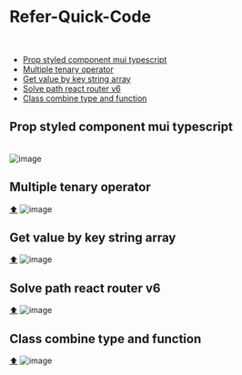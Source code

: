 # <strong id="up">Refer-Quick-Code</strong>
<br/>
<ul>
<li>
<a href="#prop-style">Prop styled component mui typescript</a>
</li>
 <li>
<a href="#mutiple-tenary">Multiple tenary operator</a>
</li>
<li>
<a href="#get-key-string-array">Get value by key string array</a>
</li>
<li>
<a href="#handlePath">Solve path react router v6</a>
</li>
<li>
<a href="#classCombine">Class combine type and function</a>
</li>
</ul>
<h2 id="prop-style">Prop styled component mui typescript</h2>
 <br/>
<img src="https://user-images.githubusercontent.com/97892253/197729845-0f7b4a51-12af-4b4c-86ec-2ac2bf68c68b.png" alt="image" width={200} height={200}/>
<br/>
<h2 id="mutiple-tenary">Multiple tenary operator</h2><a href="#up">⬆️</a> 
<img src="https://user-images.githubusercontent.com/97892253/199876311-5402052d-c307-4ae3-8d62-09778317d83d.png" alt="image" width={200} height={200}/>
<br/>
<h2 id="get-key-string-array">Get value by key string array</h2><a href="#up">⬆️</a> 
<img src="https://user-images.githubusercontent.com/97892253/199945390-147ca8c7-9eea-45c8-8f64-595bd0a4a7a9.png" alt="image" width={200} height={200}/>
<br/>
<h2 id="handlePath">Solve path react router v6</h2><a href="#up">⬆️</a> 
<img src="https://user-images.githubusercontent.com/97892253/200101232-d2940bbe-1fff-441d-8b28-218d4b7ce9c8.png" alt="image" width={200} height={200}/>
<h2 id="classCombine">Class combine type and function</h2><a href="#up">⬆️</a> 
<img src="https://user-images.githubusercontent.com/97892253/202183617-6a8859ff-c760-4f08-9f13-ca50190c0b36.png" alt="image" width={200} height={200}/>
